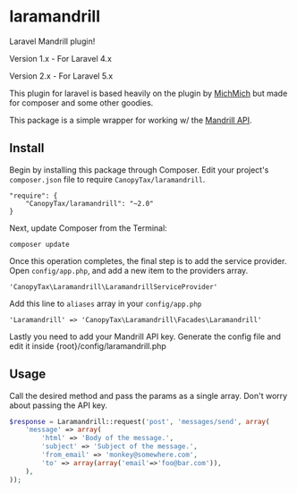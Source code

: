 laramandrill
============

Laravel Mandrill plugin!

Version 1.x - For Laravel 4.x

Version 2.x - For Laravel 5.x

This plugin for laravel is based heavily on the plugin by [MichMich](https://github.com/MichMich/laravel-mandrill) but made for composer and some other goodies.

This package is a simple wrapper for working w/ the [Mandrill API](http://mandrillapp.com/api/docs/).

## Install ##

Begin by installing this package through Composer. Edit your project's `composer.json` file to require `CanopyTax/laramandrill`.

	"require": {
		"CanopyTax/laramandrill": "~2.0"
	}

Next, update Composer from the Terminal:

    composer update

Once this operation completes, the final step is to add the service provider. Open `config/app.php`, and add a new item to the providers array.

    'CanopyTax\Laramandrill\LaramandrillServiceProvider'

Add this line to `aliases` array in your `config/app.php`

    'Laramandrill' => 'CanopyTax\Laramandrill\Facades\Laramandrill'

Lastly you need to add your Mandrill API key. Generate the config file and edit it inside {root}/config/laramandrill.php

## Usage ##

Call the desired method and pass the params as a single array.  Don't worry about passing the API key.

```php
$response = Laramandrill::request('post', 'messages/send', array(
	'message' => array(
		'html' => 'Body of the message.',
		'subject' => 'Subject of the message.',
		'from_email' => 'monkey@somewhere.com',
		'to' => array(array('email'=>'foo@bar.com')),
	),
));
```
